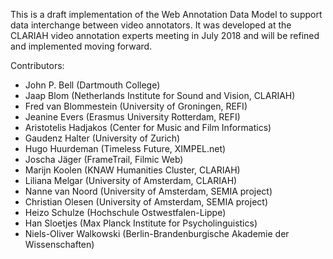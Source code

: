 This is a draft implementation of the Web Annotation Data Model to support data interchange between video annotators. It was developed at the CLARIAH video annotation experts meeting in July 2018 and will be refined and implemented moving forward.

Contributors:

* John P. Bell (Dartmouth College)
* Jaap Blom (Netherlands Institute for Sound and Vision, CLARIAH)
* Fred van Blommestein (University of Groningen, REFI)
* Jeanine Evers (Erasmus University Rotterdam, REFI)
* Aristotelis Hadjakos (Center for Music and Film Informatics)
* Gaudenz Halter (University of Zurich)
* Hugo Huurdeman (Timeless Future, XIMPEL.net)
* Joscha Jäger (FrameTrail, Filmic Web)
* Marijn Koolen (KNAW Humanities Cluster, CLARIAH)
* Liliana Melgar (University of Amsterdam, CLARIAH)
* Nanne van Noord (University of Amsterdam, SEMIA project)
* Christian Olesen (University of Amsterdam, SEMIA project)
* Heizo Schulze (Hochschule Ostwestfalen-Lippe)
* Han Sloetjes (Max Planck Institute for Psycholinguistics)
* Niels-Oliver Walkowski (Berlin-Brandenburgische Akademie der Wissenschaften)
